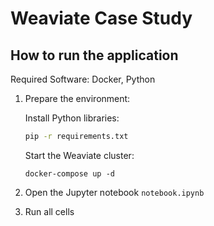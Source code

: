 # Weaviate Case Study

## How to run the application
Required Software: Docker, Python
1. Prepare the environment:

    Install Python libraries:
    ```sh
    pip -r requirements.txt
    ```
    Start the Weaviate cluster:
    ```
    docker-compose up -d
    ```
2. Open the Jupyter notebook `notebook.ipynb`
3. Run all cells
